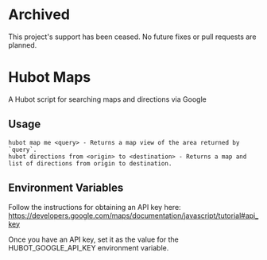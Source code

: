 # Archived

This project's support has been ceased. No future fixes or pull requests are planned.

Hubot Maps
==========
A Hubot script for searching maps and directions via Google

Usage
-----
```
hubot map me <query> - Returns a map view of the area returned by `query`.
hubot directions from <origin> to <destination> - Returns a map and list of directions from origin to destination.
```

Environment Variables
---------------------
Follow the instructions for obtaining an API key here:
https://developers.google.com/maps/documentation/javascript/tutorial#api_key

Once you have an API key, set it as the value for the HUBOT_GOOGLE_API_KEY environment variable.

